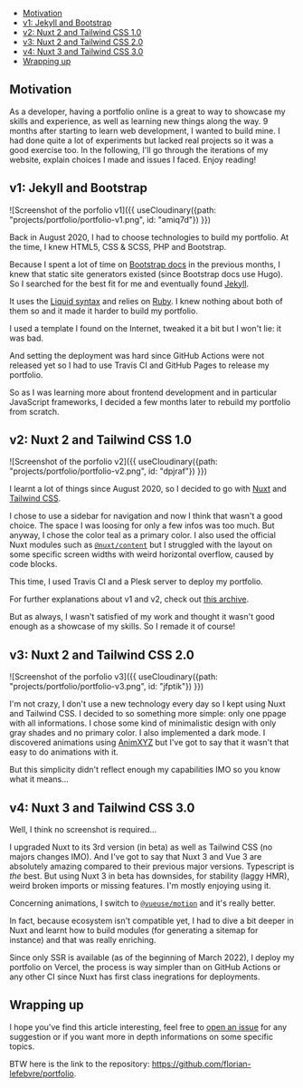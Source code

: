 - [Motivation](#motivation)
- [v1: Jekyll and Bootstrap](#v1-jekyll-and-bootstrap)
- [v2: Nuxt 2 and Tailwind CSS 1.0](#v2-nuxt-2-and-tailwind-css-10)
- [v3: Nuxt 2 and Tailwind CSS 2.0](#v3-nuxt-2-and-tailwind-css-20)
- [v4: Nuxt 3 and Tailwind CSS 3.0](#v4-nuxt-3-and-tailwind-css-30)
- [Wrapping up](#wrapping-up)

## Motivation

As a developer, having a portfolio online is a great to way to showcase my skills and experience, as well as learning new things along the way. 9 months after starting to learn web development, I wanted to build mine. I had done quite a lot of experiments but lacked real projects so it was a good exercise too. In the following, I'll go through the iterations of my website, explain choices I made and issues I faced. Enjoy reading!

## v1: Jekyll and Bootstrap

![Screenshot of the porfolio v1]({{ useCloudinary({path: "projects/portfolio/portfolio-v1.png", id: "amiq7d"}) }})

Back in August 2020, I had to choose technologies to build my portfolio. At the time, I knew HTML5, CSS & SCSS, PHP and Bootstrap.

Because I spent a lot of time on [Bootstrap docs](https://getbootstrap.com/docs) in the previous months, I knew that static site generators existed (since Bootstrap docs use Hugo). So I searched for the best fit for me and eventually found [Jekyll](https://jekyllrb.com/).

It uses the [Liquid syntax](https://github.com/Shopify/liquid/wiki) and relies on [Ruby](https://www.ruby-lang.org/). I knew nothing about both of them so and it made it harder to build my portfolio.

I used a template I found on the Internet, tweaked it a bit but I won't lie: it was bad.

And setting the deployment was hard since GitHub Actions were not released yet so I had to use Travis CI and GitHub Pages to release my portfolio.

So as I was learning more about frontend development and in particular JavaScript frameworks, I decided a few months later to rebuild my portfolio from scratch.

## v2: Nuxt 2 and Tailwind CSS 1.0

![Screenshot of the porfolio v2]({{ useCloudinary({path: "projects/portfolio/portfolio-v2.png", id: "dpjraf"}) }})

I learnt a lot of things since August 2020, so I decided to go with [Nuxt](https://nuxtjs.org) and [Tailwind CSS](https://tailwindcss.com/).

I chose to use a sidebar for navigation and now I think that wasn't a good choice. The space I was loosing for only a few infos was too much. But anyway, I chose the color teal as a primary color. I also used the official Nuxt modules such as [`@nuxt/content`](https://content.nuxtjs.org/) but I struggled with the layout on some specific screen widths with weird horizontal overflow, caused by code blocks.

This time, I used Travis CI and a Plesk server to deploy my portfolio.

For further explanations about v1 and v2, check out [this archive](https://github.com/florian-lefebvre/portfolio/blob/v2_nuxtjs/content/work/2020-11-13-my-porfolio.md).

But as always, I wasn't satisfied of my work and thought it wasn't good enough as a showcase of my skills. So I remade it of course!

## v3: Nuxt 2 and Tailwind CSS 2.0

![Screenshot of the porfolio v3]({{ useCloudinary({path: "projects/portfolio/portfolio-v3.png", id: "jfptik"}) }})

I'm not crazy, I don't use a new technology every day so I kept using Nuxt and Tailwind CSS. I decided to so something more simple: only one ppage with all informations. I chose some kind of minimalistic design with only gray shades and no primary color. I also implemented a dark mode. I discovered animations using [AnimXYZ](https://animxyz.com/) but I've got to say that it wasn't that easy to do animations with it.

But this simplicity didn't reflect enough my capabilities IMO so you know what it means...

## v4: Nuxt 3 and Tailwind CSS 3.0

Well, I think no screenshot is required...

I upgraded Nuxt to its 3rd version (in beta) as well as Tailwind CSS (no majors changes IMO). And I've got to say that Nuxt 3 and Vue 3 are absolutely amazing compared to their previous major versions. Typescript is _the_ best. But using Nuxt 3 in beta has downsides, for stability (laggy HMR), weird broken imports or missing features. I'm mostly enjoying using it.

Concerning animations, I switch to [`@vueuse/motion`](https://motion.vueuse.org/) and it's really better.

In fact, because ecosystem isn't compatible yet, I had to dive a bit deeper in Nuxt and learnt how to build modules (for generating a sitemap for instance) and that was really enriching.

Since only SSR is available (as of the beginning of March 2022), I deploy my portfolio on Vercel, the process is way simpler than on GitHub Actions or any other CI since Nuxt has first class inegrations for deployments.

## Wrapping up

I hope you've find this article interesting, feel free to [open an issue](https://github.com/florian-lefebvre/portfolio/issues/new) for any suggestion or if you want more in depth informations on some specific topics.

BTW here is the link to the repository: https://github.com/florian-lefebvre/portfolio.
